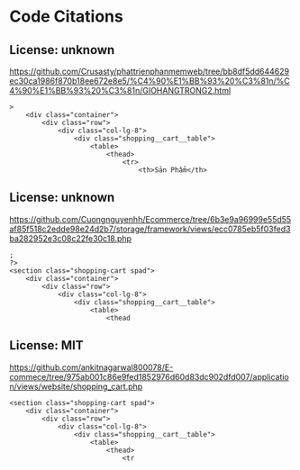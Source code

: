 # Code Citations

## License: unknown
https://github.com/Crusasty/phattrienphanmemweb/tree/bb8df5dd644629ec30ca1986f870b18ee672e8e5/%C4%90%E1%BB%93%20%C3%81n/%C4%90%E1%BB%93%20%C3%81n/GIOHANGTRONG2.html

```
>
    <div class="container">
        <div class="row">
            <div class="col-lg-8">
                <div class="shopping__cart__table">
                    <table>
                        <thead>
                            <tr>
                                <th>Sản Phẩm</th>
```


## License: unknown
https://github.com/Cuongnguyenhh/Ecommerce/tree/6b3e9a96999e55d55af85f518c2edde98e24d2b7/storage/framework/views/ecc0785eb5f03fed3ba282952e3c08c22fe30c18.php

```
;
?>
<section class="shopping-cart spad">
    <div class="container">
        <div class="row">
            <div class="col-lg-8">
                <div class="shopping__cart__table">
                    <table>
                        <thead
```


## License: MIT
https://github.com/ankitnagarwal800078/E-commece/tree/975ab001c86e9fed1852976d60d83dc902dfd007/application/views/website/shopping_cart.php

```
<section class="shopping-cart spad">
    <div class="container">
        <div class="row">
            <div class="col-lg-8">
                <div class="shopping__cart__table">
                    <table>
                        <thead>
                            <tr
```

